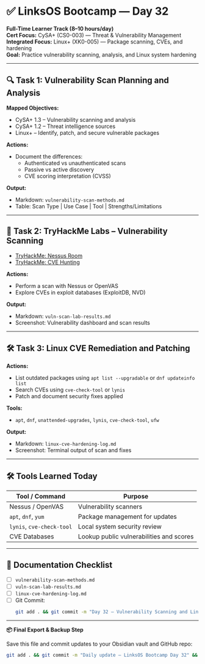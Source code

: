 # ✅ LinksOS Bootcamp — Day 32

**Full-Time Learner Track (8–10 hours/day)**  
**Cert Focus:** CySA+ (CS0-003) — Threat & Vulnerability Management  
**Integrated Focus:** Linux+ (XK0-005) — Package scanning, CVEs, and hardening  
**Goal:** Practice vulnerability scanning, analysis, and Linux system hardening

---

## 🔍 Task 1: Vulnerability Scan Planning and Analysis

**Mapped Objectives:**  
- CySA+ 1.3 – Vulnerability scanning and analysis  
- CySA+ 1.2 – Threat intelligence sources  
- Linux+ – Identify, patch, and secure vulnerable packages

**Actions:**  
- Document the differences:
  - Authenticated vs unauthenticated scans  
  - Passive vs active discovery  
  - CVE scoring interpretation (CVSS)

**Output:**  
- Markdown: `vulnerability-scan-methods.md`  
- Table: Scan Type | Use Case | Tool | Strengths/Limitations

---

## 🧪 Task 2: TryHackMe Labs – Vulnerability Scanning

- [TryHackMe: Nessus Room](https://tryhackme.com/room/nessus)  
- [TryHackMe: CVE Hunting](https://tryhackme.com/room/cveexploration)

**Actions:**  
- Perform a scan with Nessus or OpenVAS  
- Explore CVEs in exploit databases (ExploitDB, NVD)

**Output:**  
- Markdown: `vuln-scan-lab-results.md`  
- Screenshot: Vulnerability dashboard and scan results

---

## 🛠️ Task 3: Linux CVE Remediation and Patching

**Actions:**  
- List outdated packages using `apt list --upgradable` or `dnf updateinfo list`  
- Search CVEs using `cve-check-tool` or `lynis`  
- Patch and document security fixes applied

**Tools:**  
- `apt`, `dnf`, `unattended-upgrades`, `lynis`, `cve-check-tool`, `ufw`

**Output:**  
- Markdown: `linux-cve-hardening-log.md`  
- Screenshot: Terminal output of scan and fixes

---

## 🛠️ Tools Learned Today

| Tool / Command         | Purpose                                      |
|------------------------|----------------------------------------------|
| Nessus / OpenVAS       | Vulnerability scanners                       |
| `apt`, `dnf`, `yum`    | Package management for updates               |
| `lynis`, `cve-check-tool` | Local system security review              |
| CVE Databases          | Lookup public vulnerabilities and scores     |

---

## 📁 Documentation Checklist

- [ ] `vulnerability-scan-methods.md`  
- [ ] `vuln-scan-lab-results.md`  
- [ ] `linux-cve-hardening-log.md`  
- [ ] Git Commit:
  ```bash
  git add . && git commit -m "Day 32 – Vulnerability Scanning and Linux Hardening" && git push origin main
  ```

---

**📦 Final Export & Backup Step**

Save this file and commit updates to your Obsidian vault and GitHub repo:

```bash
git add . && git commit -m "Daily update – LinksOS Bootcamp Day 32" && git push origin main
```
